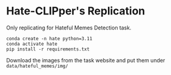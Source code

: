 # Hate-CLIPper's Replication

Only replicating for Hateful Memes Detection task.

```
conda create -n hate python=3.11
conda activate hate
pip install -r requirements.txt
```

Download the images from the task website and put them under `data/hateful_memes/img/`